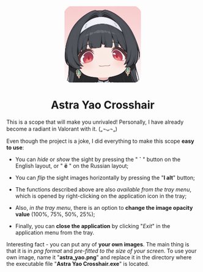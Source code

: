 <div align="center">
<img src="astra_yao_tray.png" width="200px" />
</div>

# <div align="center">Astra Yao Crosshair</div>

This is a scope that will make you unrivaled! Personally, I have already become a radiant in Valorant with it. („¬ᴗ¬„)

Even though the project is a joke, I did everything to make this scope **easy to use**:

* You can _hide_ or _show_ the sight by pressing the " **`** " button on the English layout, or " **ё** " on the Russian layout;

* You can _flip_ the sight images horizontally by pressing the "**l alt**" button;

* The functions described above are also _available from the tray menu_, which is opened by right-clicking on the application icon in the tray;

* Also, _in the tray menu_, there is an option to **change the image opacity value** (100%, 75%, 50%, 25%);

* Finally, you can **close the application** by clicking "_Exit_" in the application menu from the tray.

Interesting fact - you can put any of **your own images**. The main thing is that it is in _png format_ and _pre-fitted to the size of your screen_. 
To use your own image, name it "**astra_yao.png**" and replace it in the directory where the executable file "**Astra Yao Crosshair.exe**" is located.
